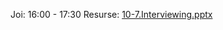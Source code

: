 Joi:      16:00 - 17:30
Resurse: [10-7.Interviewing.pptx](https://github.com/inproted/CodeSinaia-2025/blob/main/_Documents/10-7.Interviewing.pptx)
